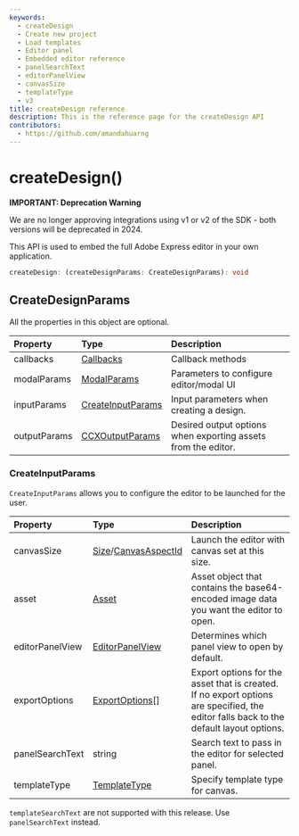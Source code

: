```yaml
---
keywords:
  - createDesign
  - Create new project
  - Load templates
  - Editor panel
  - Embedded editor reference
  - panelSearchText
  - editorPanelView
  - canvasSize
  - templateType
  - v3
title: createDesign reference
description: This is the reference page for the createDesign API
contributors:
  - https://github.com/amandahuarng
--- 
```


# createDesign()

<InlineAlert variant="error" slots="header, text" />

**IMPORTANT: Deprecation Warning**

We are no longer approving integrations using v1 or v2 of the SDK - both versions will be deprecated in 2024.

This API is used to embed the full Adobe Express editor in your own application.

```ts
createDesign: (createDesignParams: CreateDesignParams): void
```

## CreateDesignParams

All the properties in this object are optional.

| Property | Type| Description
| :-- | :-- | :--
| callbacks | [Callbacks](../../types/index.md#callbacks) | Callback methods
| modalParams | [ModalParams](../../types/index.md#modalparams) | Parameters to configure editor/modal UI
| inputParams | [CreateInputParams](#createinputparams) | Input parameters when creating a design.
| outputParams | [CCXOutputParams](../../types/index.md#ccxoutputparams) | Desired output options when exporting assets from the editor.

### CreateInputParams

`CreateInputParams` allows you to configure the editor to be launched for the user.

| Property | Type| Description
| :-- | :--| :--
| canvasSize| [Size](../../types/index.md#size)/[CanvasAspectId](../../types/index.md#canvasaspectid) | Launch the editor with canvas set at this size.
| asset | [Asset](../../types/index.md#asset) | Asset object that contains the base64-encoded image data you want the editor to open.
| editorPanelView | [EditorPanelView](../../types/index.md#editorpanelview) | Determines which panel view to open by default.
| exportOptions | [ExportOptions](../../types/index.md#exportoptions)[] | Export options for the asset that is created. If no export options are specified, the editor falls back to the default layout options.
| panelSearchText | string | Search text to pass in the editor for selected panel.
| templateType | [TemplateType](../../types/index.md#templatetype) | Specify template type for canvas.

`templateSearchText` are not supported with this release. Use `panelSearchText` instead.
